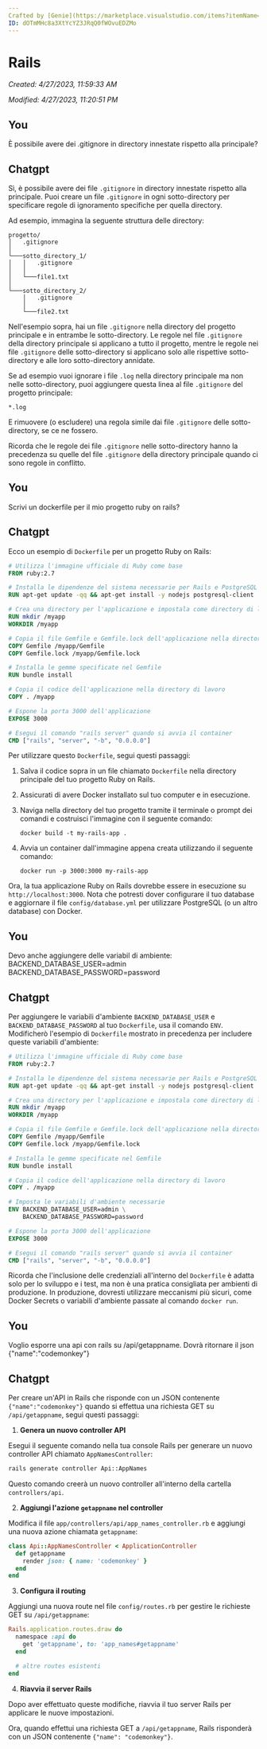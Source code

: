 ```yaml
---
Crafted by [Genie](https://marketplace.visualstudio.com/items?itemName=genieai.chatgpt-vscode)
ID: dOTmMHc8a3XtYcYZ3JRqQ0fWOvuEDZMo
---
```


# Rails

*Created: 4/27/2023, 11:59:33 AM*

*Modified: 4/27/2023, 11:20:51 PM*

## You

È possibile avere  dei .gitignore in directory innestate rispetto alla principale?

## Chatgpt

Sì, è possibile avere dei file `.gitignore` in directory innestate rispetto alla principale. Puoi creare un file `.gitignore` in ogni sotto-directory per specificare regole di ignoramento specifiche per quella directory.

Ad esempio, immagina la seguente struttura delle directory:

```
progetto/
│   .gitignore
│
└───sotto_directory_1/
│   │   .gitignore
│   │
│   └───file1.txt
│   
└───sotto_directory_2/
    │   .gitignore
    │
    └───file2.txt

```

Nell'esempio sopra, hai un file `.gitignore` nella directory del progetto principale e in entrambe le sotto-directory. Le regole nel file `.gitignore` della directory principale si applicano a tutto il progetto, mentre le regole nei file `.gitignore` delle sotto-directory si applicano solo alle rispettive sotto-directory e alle loro sotto-directory annidate.

Se ad esempio vuoi ignorare i file `.log` nella directory principale ma non nelle sotto-directory, puoi aggiungere questa linea al file `.gitignore` del progetto principale:

```
*.log
```

E rimuovere (o escludere) una regola simile dai file `.gitignore` delle sotto-directory, se ce ne fossero.

Ricorda che le regole dei file `.gitignore` nelle sotto-directory hanno la precedenza su quelle del file `.gitignore` della directory principale quando ci sono regole in conflitto.

## You

Scrivi un dockerfile per  il mio progetto ruby on rails?

## Chatgpt

Ecco un esempio di `Dockerfile` per un progetto Ruby on Rails:

```Dockerfile
# Utilizza l'immagine ufficiale di Ruby come base
FROM ruby:2.7

# Installa le dipendenze del sistema necessarie per Rails e PostgreSQL
RUN apt-get update -qq && apt-get install -y nodejs postgresql-client

# Crea una directory per l'applicazione e impostala come directory di lavoro
RUN mkdir /myapp
WORKDIR /myapp

# Copia il file Gemfile e Gemfile.lock dell'applicazione nella directory di lavoro
COPY Gemfile /myapp/Gemfile
COPY Gemfile.lock /myapp/Gemfile.lock

# Installa le gemme specificate nel Gemfile
RUN bundle install

# Copia il codice dell'applicazione nella directory di lavoro
COPY . /myapp

# Espone la porta 3000 dell'applicazione
EXPOSE 3000

# Esegui il comando "rails server" quando si avvia il container
CMD ["rails", "server", "-b", "0.0.0.0"]
```

Per utilizzare questo `Dockerfile`, segui questi passaggi:

1. Salva il codice sopra in un file chiamato `Dockerfile` nella directory principale del tuo progetto Ruby on Rails.
2. Assicurati di avere Docker installato sul tuo computer e in esecuzione.
3. Naviga nella directory del tuo progetto tramite il terminale o prompt dei comandi e costruisci l'immagine con il seguente comando:

   ```
   docker build -t my-rails-app .
   ```

4. Avvia un container dall'immagine appena creata utilizzando il seguente comando:

   ```
   docker run -p 3000:3000 my-rails-app
   ```

Ora, la tua applicazione Ruby on Rails dovrebbe essere in esecuzione su `http://localhost:3000`. Nota che potresti dover configurare il tuo database e aggiornare il file `config/database.yml` per utilizzare PostgreSQL (o un altro database) con Docker.

## You

Devo anche aggiungere delle variabil di ambiente: BACKEND_DATABASE_USER=admin BACKEND_DATABASE_PASSWORD=password

## Chatgpt

Per aggiungere le variabili d'ambiente `BACKEND_DATABASE_USER` e `BACKEND_DATABASE_PASSWORD` al tuo `Dockerfile`, usa il comando `ENV`. Modificherò l'esempio di `Dockerfile` mostrato in precedenza per includere queste variabili d'ambiente:

```Dockerfile
# Utilizza l'immagine ufficiale di Ruby come base
FROM ruby:2.7

# Installa le dipendenze del sistema necessarie per Rails e PostgreSQL
RUN apt-get update -qq && apt-get install -y nodejs postgresql-client

# Crea una directory per l'applicazione e impostala come directory di lavoro
RUN mkdir /myapp
WORKDIR /myapp

# Copia il file Gemfile e Gemfile.lock dell'applicazione nella directory di lavoro
COPY Gemfile /myapp/Gemfile
COPY Gemfile.lock /myapp/Gemfile.lock

# Installa le gemme specificate nel Gemfile
RUN bundle install

# Copia il codice dell'applicazione nella directory di lavoro
COPY . /myapp

# Imposta le variabili d'ambiente necessarie
ENV BACKEND_DATABASE_USER=admin \
    BACKEND_DATABASE_PASSWORD=password

# Espone la porta 3000 dell'applicazione
EXPOSE 3000

# Esegui il comando "rails server" quando si avvia il container
CMD ["rails", "server", "-b", "0.0.0.0"]
```

Ricorda che l'inclusione delle credenziali all'interno del `Dockerfile` è adatta solo per lo sviluppo e i test, ma non è una pratica consigliata per ambienti di produzione. In produzione, dovresti utilizzare meccanismi più sicuri, come Docker Secrets o variabili d'ambiente passate al comando `docker run`.

## You

Voglio esporre una api con rails su /api/getappname. Dovrà ritornare il json {"name":"codemonkey"}

## Chatgpt

Per creare un'API in Rails che risponde con un JSON contenente `{"name":"codemonkey"}` quando si effettua una richiesta GET su `/api/getappname`, segui questi passaggi:

1. **Genera un nuovo controller API**

Esegui il seguente comando nella tua console Rails per generare un nuovo controller API chiamato `AppNamesController`:

```sh
rails generate controller Api::AppNames
```

Questo comando creerà un nuovo controller all'interno della cartella `controllers/api`.

2. **Aggiungi l'azione `getappname` nel controller**

Modifica il file `app/controllers/api/app_names_controller.rb` e aggiungi una nuova azione chiamata `getappname`:

```ruby
class Api::AppNamesController < ApplicationController
  def getappname
    render json: { name: 'codemonkey' }
  end
end
```

3. **Configura il routing**

Aggiungi una nuova route nel file `config/routes.rb` per gestire le richieste GET su `/api/getappname`:

```ruby
Rails.application.routes.draw do
  namespace :api do
    get 'getappname', to: 'app_names#getappname'
  end

  # altre routes esistenti
end
```

4. **Riavvia il server Rails**

Dopo aver effettuato queste modifiche, riavvia il tuo server Rails per applicare le nuove impostazioni.

Ora, quando effettui una richiesta GET a `/api/getappname`, Rails risponderà con un JSON contenente `{"name": "codemonkey"}`.